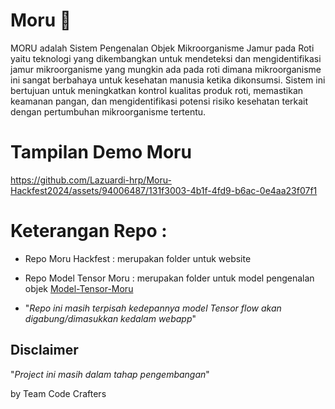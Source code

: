 # Moru 🍞
MORU adalah Sistem Pengenalan Objek Mikroorganisme Jamur pada Roti yaitu teknologi yang dikembangkan untuk mendeteksi dan mengidentifikasi jamur mikroorganisme yang mungkin ada pada roti dimana mikroorganisme ini sangat berbahaya untuk kesehatan manusia ketika dikonsumsi. Sistem ini bertujuan untuk meningkatkan kontrol kualitas produk roti, memastikan keamanan pangan, dan mengidentifikasi potensi risiko kesehatan terkait dengan pertumbuhan mikroorganisme tertentu.
<br>

# Tampilan Demo Moru

https://github.com/Lazuardi-hrp/Moru-Hackfest2024/assets/94006487/131f3003-4b1f-4fd9-b6ac-0e4aa23f07f1

# Keterangan Repo :
- Repo Moru Hackfest : merupakan folder untuk website 


- Repo Model Tensor Moru : merupakan folder untuk model pengenalan objek [Model-Tensor-Moru](https://github.com/Lazuardi-hrp/Model-Tensor-Moru.git)
- "_Repo ini masih terpisah kedepannya model Tensor flow akan digabung/dimasukkan kedalam webapp_"

## Disclaimer
"_Project ini masih dalam tahap pengembangan_"

by Team Code Crafters 
